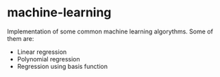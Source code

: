# machine-learning

Implementation of some common machine learning algorythms. Some of them are:
  - Linear regression
  - Polynomial regression
  - Regression using basis function
